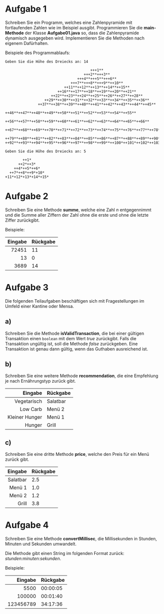 # Aufgabe 1

Schreiben Sie ein Programm, welches eine Zahlenpyramide mit fortlaufenden Zahlen
wie im Beispiel ausgibt. Programmieren Sie die **main-Methode** der Klasse
**Aufgabe01.java** so, dass die Zahlenpyramide dynamisch ausgegeben wird.
Implementieren Sie die Methoden nach eigenem Dafürhalten.

Beispiele des Programmablaufs:

```
Geben Sie die Höhe des Dreiecks an: 14

                                       +++1**
                                    +++2**+++3**
                                 +++4**+++5**+++6**
                              +++7**+++8**+++9**++10**
                           ++11**++12**++13**++14**++15**
                        ++16**++17**++18**++19**++20**++21**
                     ++22**++23**++24**++25**++26**++27**++28**
                  ++29**++30**++31**++32**++33**++34**++35**++36**
               ++37**++38**++39**++40**++41**++42**++43**++44**++45**
            ++46**++47**++48**++49**++50**++51**++52**++53**++54**++55**
         ++56**++57**++58**++59**++60**++61**++62**++63**++64**++65**++66**
      ++67**++68**++69**++70**++71**++72**++73**++74**++75**++76**++77**++78**
   ++79**++80**++81**++82**++83**++84**++85**++86**++87**++88**++89**++90**++91**
++92**++93**++94**++95**++96**++97**++98**++99**++100*++101*++102*++103*++104*++105*
```

```
Geben Sie die Höhe des Dreiecks an: 5

        ++1*
      ++2*++3*
    ++4*++5*++6*
  ++7*++8*++9*+10*
+11*+12*+13*+14*+15*
```

# Aufgabe 2

Schreiben Sie eine Methode **summe**, welche eine Zahl _n_ entgegennimmt und die
Summe aller Ziffern der Zahl ohne die erste und ohne die letzte Ziffer
zurückgibt.

Beispiele:

| Eingabe | Rückgabe |
| ------: | -------- |
|   72451 | 11       |
|      13 | 0        |
|    3689 | 14       |

# Aufgabe 3

Die folgenden Teilaufgaben beschäftigen sich mit Fragestellungen im Umfeld einer
Kantine oder Mensa.

## a)

Schreiben Sie die Methode **isValidTransaction**, die bei einer gültigen
Transaktion einen `boolean` mit dem Wert _true_ zurückgibt. Falls die
Transaktion ungültig ist, soll die Methode _false_ zurückgeben. Eine Transaktion
ist genau dann gültig, wenn das Guthaben ausreichend ist.

## b)

Schreiben Sie eine weitere Methode **recommendation**, die eine Empfehlung je
nach Ernährungstyp zurück gibt.

|        Eingabe | Rückgabe |
| -------------: | -------- |
|    Vegetarisch | Salatbar |
|       Low Carb | Menü 2   |
| Kleiner Hunger | Menü 1   |
|         Hunger | Grill    |

## c)

Schreiben Sie eine dritte Methode **price**, welche den Preis für ein Menü
zurück gibt.

|  Eingabe | Rückgabe |
| -------: | -------- |
| Salatbar | 2.5      |
|   Menü 1 | 1.0      |
|   Menü 2 | 1.2      |
|    Grill | 3.8      |

# Aufgabe 4

Schreiben Sie eine Methode **convertMillisec**, die Millisekunden in Stunden,
Minuten und Sekunden umwandelt.

Die Methode gibt einen String im folgenden Format zurück:
_stunden:minuten:sekunden_.

Beispiele:

|   Eingabe | Rückgabe |
| --------: | -------- |
|      5500 | 00:00:05 |
|    100000 | 00:01:40 |
| 123456789 | 34:17:36 |

